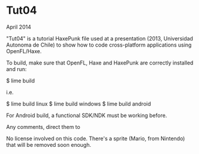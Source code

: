 Tut04
=====

April 2014


"Tut04" is a tutorial HaxePunk file used at a presentation (2013, Universidad Autonoma de Chile) to show how to code cross-platform applications using OpenFL/Haxe.

To build, make sure that OpenFL, Haxe and HaxePunk are correctly installed and run:

$ lime build <platform>

i.e. 

$ lime build linux
$ lime build windows
$ lime build android

For Android build, a functional SDK/NDK must be working before.

Any comments, direct them to <jci at codemonkey.cl>

No license involved on this code. There's a sprite (Mario, from Nintendo) that will be removed soon enough.
